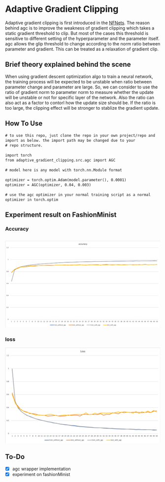 # Adaptive Gradient Clipping

Adaptive gradient clipping is first introduced in the [NFNets](https://arxiv.org/pdf/2102.06171.pdf). The reason behind agc is to improve the weakness of gradient 
clipping which takes a static gradient threshold to clip. But most of the cases this threshold is sensitive to different setting 
of the hyperparameter and the parameter itself. agc allows the glip threshold to change according to the norm ratio between 
parameter and gradient. This can be treated as a relaxation of gradient clip. 

## Brief theory explained behind the scene
When using gradient descent optimization algo to train a neural network, the training process will be expected to be unstable 
when ratio between parameter change and parameter are large. So, we can consider to use the ratio of gradient norm to parameter norm 
to measure whether the update will be unstable or not for specific layer of the network. Also the ratio can also act as a factor 
to contorl how the update size should be. If the ratio is too large, the clipping effect will be stronger to stablize the 
gradient update.

## How To Use
    # to use this repo, just clone the repo in your own project/repo and import as below. the import path may be changed due to your 
    # repo structure.

    import torch
    from adaptive_gradient_clipping.src.agc import AGC
    
    # model here is any model with torch.nn.Module format
    
    optimizer = torch.optim.Adam(model.parameter(), 0.0001)
    optimizer = AGC(optimizer, 0.04, 0.003)

    # use the agc optimizer in your normal training script as a normal optimizer in torch.optim

## Experiment result on FashionMinist
### Accuracy
![accuracy](https://github.com/JayChanHoi/adaptive_gradient_clipping/blob/main/doc/accuracy.png)
-------------------------------------------------------------------------------------------------
### loss
![loss](https://github.com/JayChanHoi/adaptive_gradient_clipping/blob/main/doc/loss.png)


## To-Do
- [x] agc wrapper implementation
- [x] experiment on fashionMinist
